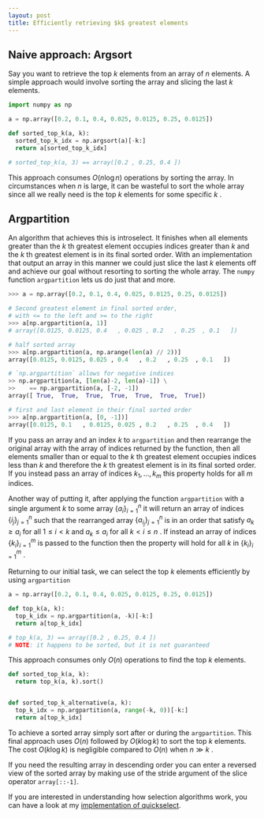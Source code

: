```yaml
---
layout: post
title: Efficiently retrieving $k$ greatest elements
---
```

## Naive approach: Argsort
Say you want to retrieve the top $k$  elements from an array of $n$  elements. A simple approach would involve sorting the array and slicing the last $k$  elements.

```python
import numpy as np

a = np.array([0.2, 0.1, 0.4, 0.025, 0.0125, 0.25, 0.0125])

def sorted_top_k(a, k):
  sorted_top_k_idx = np.argsort(a)[-k:]
  return a[sorted_top_k_idx]

# sorted_top_k(a, 3) == array([0.2 , 0.25, 0.4 ])
```
This approach consumes $O(n \log n)$  operations by sorting the array. In circumstances when $n$  is large, it can be wasteful to sort the whole array since all we really need is the top $k$  elements for some specific $k$ .

## Argpartition
An algorithm that achieves this is introselect. It finishes when all elements greater than the $k$ th greatest element occupies indices greater than $k$  and the $k$ th greatest element is in its final sorted order. With an implementation that output an array in this manner we could just slice the last $k$  elements off and achieve our goal without resorting to sorting the whole array. The `numpy` function `argpartition` lets us do just that and more.
 
```python
>>> a = np.array([0.2, 0.1, 0.4, 0.025, 0.0125, 0.25, 0.0125])

# Second greatest element in final sorted order, 
# with <= to the left and >= to the right
>>> a[np.argpartition(a, 1)]
# array([0.0125, 0.0125, 0.4   , 0.025 , 0.2   , 0.25  , 0.1   ])

# half sorted array
>>> a[np.argpartition(a, np.arange(len(a) // 2))]
array([0.0125, 0.0125, 0.025 , 0.4   , 0.2   , 0.25  , 0.1   ])

# `np.argpartition` allows for negative indices
>> np.argpartition(a, [len(a)-2, len(a)-1]) \
>>    == np.argpartition(a, [-2, -1])
array([ True,  True,  True,  True,  True,  True,  True])

# first and last element in their final sorted order
>>> a[np.argpartition(a, [0, -1])]
array([0.0125, 0.1   , 0.0125, 0.025 , 0.2   , 0.25  , 0.4   ])
```

If you pass an array and an index $k$  to `argpartition` and then rearrange the original array with the array of indices returned by the function, then all elements smaller than or equal to the $k$ th greatest element occupies indices less than $k$  and therefore the $k$ th greatest element is in its final sorted order. If you instead pass an array of indices $k_1 ,..., k_m$  this property holds for all $m$  indices.

Another way of putting it, after applying the function `argpartition` with a single argument $k$  to some array $\{a_{i}\}_{i=1}^{n}$  it will return an array of indices $\{i_j\}_{j=1}^n$  such that the rearranged array $\{a_{i_j}\}_{j=1}^n$  is in an order that satisfy $a_k \ge a_i$  for all $1 \le i \lt k$  and $a_k \le a_i$  for all $k \lt i \le n$ . If instead an array of indices $\{k_i\}_{i=1}^m$  is passed to the function then the property will hold for all $k$  in $\{k_i\}_{i=1}^m$ .

Returning to our initial task, we can select the top $k$  elements efficiently by using `argpartition`
```python
a = np.array([0.2, 0.1, 0.4, 0.025, 0.0125, 0.25, 0.0125])

def top_k(a, k):
  top_k_idx = np.argpartition(a, -k)[-k:]
  return a[top_k_idx]

# top_k(a, 3) == array([0.2 , 0.25, 0.4 ])
# NOTE: it happens to be sorted, but it is not guaranteed
```
This approach consumes only $O(n)$  operations to find the top $k$  elements.

``` python
def sorted_top_k(a, k):
  return top_k(a, k).sort()


def sorted_top_k_alternative(a, k):
  top_k_idx = np.argpartition(a, range(-k, 0))[-k:]
  return a[top_k_idx]
```
 To achieve a sorted array simply sort after or during the `argpartition`. This final approach uses $O(n)$  followed by $O(k \log k)$  to sort the top $k$  elements. The cost $O(k \log k)$  is negligible compared to $O(n)$  when $n \gg k$ .
 
 If you need the resulting array in descending order you can enter a reversed view of the sorted array by making use of the stride argument of the slice operator `array[::-1]`.

If you are interested in understanding how selection algorithms work, you can have a look at my [implementation of quickselect](https://gist.github.com/andrejonasson/17c9e9641e1bfd1134f5481ba6f99c32).